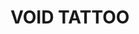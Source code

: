 # VOID TATTOO 

# <!--* It is made with the help of the youtube tutorial: -->

# <!--! https://www.youtube.com/watch?v=f6z5istDz_g&t=4927s  -->

# <!--* And free Figma design from: -->

# <!--? https://templatesjungle.com/downloads/void-tattoo-figma-template-for-tattoo-artists/   -->
 